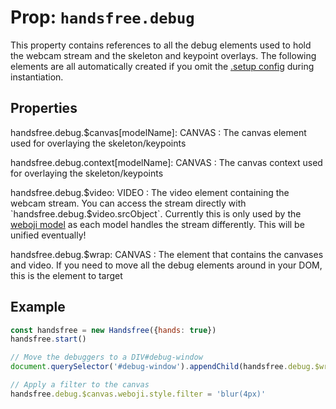 # Prop: `handsfree.debug`

This property contains references to all the debug elements used to hold the webcam stream and the skeleton and keypoint overlays. The following elements are all automatically created if you omit the [.setup config](/ref/prop/config/#setup-canvas) during instantiation.

## Properties

handsfree.debug.$canvas[modelName]: CANVAS
: The canvas element used for overlaying the skeleton/keypoints

handsfree.debug.context[modelName]: CANVAS
: The canvas context used for overlaying the skeleton/keypoints

handsfree.debug.$video: VIDEO
: The video element containing the webcam stream. You can access the stream directly with `handsfree.debug.$video.srcObject`. Currently this is only used by the [weboji model](/ref/model/weboji/) as each model handles the stream differently. This will be unified eventually!

handsfree.debug.$wrap: CANVAS
: The element that contains the canvases and video. If you need to move all the debug elements around in your DOM, this is the element to target

## Example

```js
const handsfree = new Handsfree({hands: true})
handsfree.start()

// Move the debuggers to a DIV#debug-window
document.querySelector('#debug-window').appendChild(handsfree.debug.$wrap)

// Apply a filter to the canvas
handsfree.debug.$canvas.weboji.style.filter = 'blur(4px)'
```